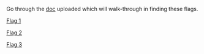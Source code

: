Go through the [doc](https://github.com/Hemanth-Yarlagadda/CTF-Capture-the-flag-/blob/master/Procedure/CTF.docx) uploaded which will walk-through in finding these flags.

[Flag 1 ](https://github.com/Hemanth-Yarlagadda/CTF-Capture-the-flag-/blob/master/CTF%20files/f1.xxxx)

[Flag 2](https://github.com/Hemanth-Yarlagadda/CTF-Capture-the-flag-/blob/master/CTF%20files/f2.xxxx)

[Flag 3](https://github.com/Hemanth-Yarlagadda/CTF-Capture-the-flag-/blob/master/CTF%20files/f3.xxxx)
